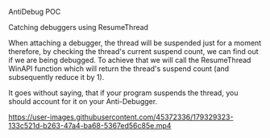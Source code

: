 AntiDebug POC

Catching debuggers using ResumeThread

When attaching a debugger, the thread will be suspended just for a moment therefore, by checking the thread's current suspend count, we can find out if we are being debugged.
To achieve that we will call the ResumeThread WinAPI function which will return the thread's suspend count (and subsequently reduce it by 1).

It goes without saying, that if your program suspends the thread, you should account for it on your Anti-Debugger.

https://user-images.githubusercontent.com/45372336/179329323-133c521d-b263-47a4-ba68-5367ed56c85e.mp4

